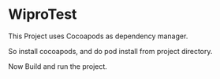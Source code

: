 # WiproTest

This Project uses Cocoapods as dependency manager.

So install cocoapods, and do pod install from project directory.

Now Build and run the project. 
